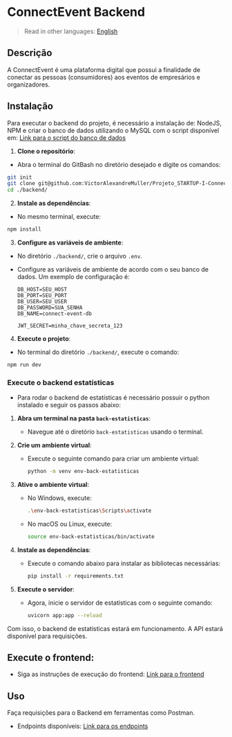 # ConnectEvent Backend

> Read in other languages: [English](README.en.md)

## Descrição
A ConnectEvent é uma plataforma digital que possui a finalidade de conectar as pessoas (consumidores) aos eventos de empresários e organizadores.

## Instalação
Para executar o backend do projeto, é necessário a instalação de: NodeJS, NPM e criar o banco de dados utilizando o MySQL com o script disponível em:
[Link para o script do banco de dados](https://github.com/VictorAlexandreMuller/Projeto_STARTUP-I-ConnectEvent-DOC-DB/tree/main/Banco%20de%20Dados)

1. **Clone o repositório**:
  - Abra o terminal do GitBash no diretório desejado e digite os comandos:
   ```bash
   git init
   git clone git@github.com:VictorAlexandreMuller/Projeto_STARTUP-I-ConnectEvent-BACKEND.git
   cd ./backend/
  ```

2. **Instale as dependências**:
  - No mesmo terminal, execute:
   ```bash
   npm install
   ```
   
3. **Configure as variáveis de ambiente**:
  - No diretório `./backend/`, crie o arquivo `.env`.
  - Configure as variáveis de ambiente de acordo com o seu banco de dados. Um exemplo de configuração é:

     ```env
     DB_HOST=SEU_HOST
     DB_PORT=SEU_PORT
     DB_USER=SEU_USER
     DB_PASSWORD=SUA_SENHA
     DB_NAME=connect-event-db
     
     JWT_SECRET=minha_chave_secreta_123
     ```

4. **Execute o projeto**:
  - No terminal do diretório `./backend/`, execute o comando:
  
   ```bash
   npm run dev
   ```
   
   
### **Execute o backend estatísticas**

- Para rodar o backend de estatísticas é necessário possuir o python instalado e seguir os passos abaixo:


1. **Abra um terminal na pasta `back-estatisticas`**:
   - Navegue até o diretório `back-estatisticas` usando o terminal.
   
  
2. **Crie um ambiente virtual**:
   - Execute o seguinte comando para criar um ambiente virtual:
     ```bash
     python -m venv env-back-estatisticas
     ```


3. **Ative o ambiente virtual**:
   - No Windows, execute:
     ```bash
     .\env-back-estatisticas\Scripts\activate
     ```
   - No macOS ou Linux, execute:
     ```bash
     source env-back-estatisticas/bin/activate
     ```


4. **Instale as dependências**:
   - Execute o comando abaixo para instalar as bibliotecas necessárias:
     ```bash
     pip install -r requirements.txt
     ```


5. **Execute o servidor**:
   - Agora, inicie o servidor de estatísticas com o seguinte comando:
     ```bash
     uvicorn app:app --reload
     ```


Com isso, o backend de estatísticas estará em funcionamento. A API estará disponível para requisições.
   
## **Execute o frontend**:
  - Siga as instruções de execução do frontend:
    [Link para o frontend](https://github.com/VictorAlexandreMuller/Projeto_STARTUP-I-ConnectEvent-FRONTEND)


## Uso
Faça requisições para o Backend em ferramentas como Postman.
  - Endpoints disponíveis:
[Link para os endpoints]()

  
  
